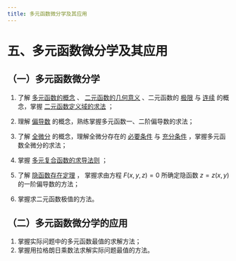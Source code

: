 ```yaml
---
title: 多元函数微分学及其应用
---
```


# 五、多元函数微分学及其应用

## （一）多元函数微分学

01. 了解 [多元函数的概念](./01-多元函数的基本概念.md) 、
    [二元函数的几何意义](./01-多元函数的基本概念.md#平面点集) 、二元函数的
    [极限](./01-多元函数的基本概念.md#多元函数的极限) 与
    [连续](./01-多元函数的基本概念.md#多元函数的连续性) 的概念，掌握
    [二元函数定义域的求法](./01-多元函数的基本概念.md#多元函数的自然定义域) ；

02. 理解 [偏导数](./02-偏导数.md) 的概念，熟练掌握多元函数一、二阶偏导数的求法；

03. 了解 [全微分](./03-全微分.md) 的概念，理解全微分存在的
    [必要条件](./03-全微分.md#定理-1-必要条件) 与
    [充分条件](./03-全微分.md#定理-2-充分条件) ，掌握多元函数全微分的求法；

04. 掌握 [多元复合函数的求导法则](./04-多元复合函数的求导法则.md) ；

05. 了解 [隐函数存在定理](./05-隐函数的求导公式.md#一个方程的情形) ，
    掌握求由方程 $F(x, y, z) = 0$ 所确定隐函数 $z = z(x, y)$ 的一阶偏导数的方法；

06. 掌握求二元函数极值的方法。

## （二）多元函数微分学的应用

01. 掌握实际问题中的多元函数最值的求解方法；
02. 掌握用拉格朗日乘数法求解实际问题最值的方法。